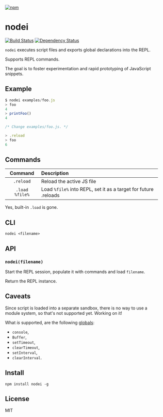 [![npm](https://nodei.co/npm/nodei.png)](https://nodei.co/npm/nodei/)

# nodei

[![Build Status][travis-badge]][travis] [![Dependency Status][david-badge]][david]

`nodei` executes script files and exports global declarations into the REPL.

Supports REPL commands.

The goal is to foster experimentation and rapid prototyping of JavaScript snippets.

[travis]: https://travis-ci.org/eush77/nodei
[travis-badge]: https://travis-ci.org/eush77/nodei.svg
[david]: https://david-dm.org/eush77/nodei
[david-badge]: https://david-dm.org/eush77/nodei.png

## Example

```js
$ nodei examples/foo.js
> foo
4
> printFoo()
4

/* Change examples/foo.js. */

> .reload
> foo
6
```

## Commands

| Command        | Description
| :------------: | :----------
| `.reload`      | Reload the active JS file
| `.load %file%` | Load `%file%` into REPL, set it as a target for future .reloads

Yes, built-in `.load` is gone.

## CLI

```
nodei <filename>
```

## API

### `nodei(filename)`

Start the REPL session, populate it with commands and load `filename`.

Return the REPL instance.

## Caveats

Since script is loaded into a separate sandbox, there is no way to use a module system, so that's not supported yet. Working on it!

What _is_ supported, are the following [globals](http://nodejs.org/api/globals.html):
  - `console`,
  - `Buffer`,
  - `setTimeout`,
  - `clearTimeout`,
  - `setInterval`,
  - `clearInterval`.

## Install

```shell
npm install nodei -g
```

## License

MIT
